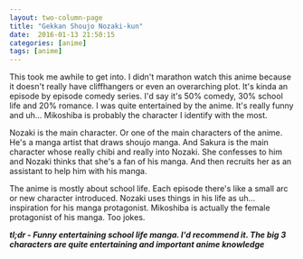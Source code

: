 ```yaml
---
layout: two-column-page 
title: "Gekkan Shoujo Nozaki-kun"
date:  2016-01-13 21:50:15
categories: [anime]
tags: [anime]
---
```

This took me awhile to get into. I didn't marathon watch this anime because it doesn't really have cliffhangers or even an overarching plot. It's kinda an episode by episode comedy series. I'd say it's 50% comedy, 30% school life and 20% romance. I was quite entertained by the anime. It's really funny and uh... Mikoshiba is probably the character I identify with the most.

Nozaki is the main character. Or one of the main characters of the anime. He's a manga artist that draws shoujo manga. And Sakura is the main character whose really chibi and really into Nozaki. She confesses to him and Nozaki thinks that she's a fan of his manga. And then recruits her as an assistant to help him with his manga.

The anime is mostly about school life. Each episode there's like a small arc or new character introduced. Nozaki uses things in his life as uh... inspiration for his manga protagonist. Mikoshiba is actually the female protagonist of his manga. Too jokes. 

***tl;dr - Funny entertaining school life manga. I'd recommend it. The big 3 characters are quite entertaining and important anime knowledge***


